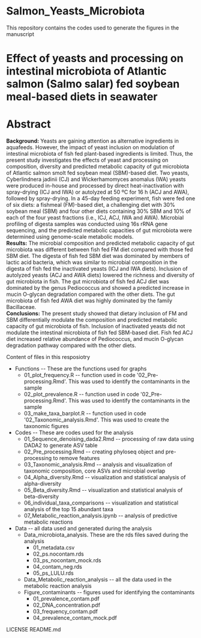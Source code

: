 # Salmon_Yeasts_Microbiota
This repository contains the codes used to generate the figures in the manuscript 
# Effect of yeasts and processing on intestinal microbiota of Atlantic salmon (Salmo salar) fed soybean meal-based diets in seawater 

# Abstract
**Background:** Yeasts are gaining attention as alternative ingredients in aquafeeds. However, the impact of yeast inclusion on modulation of intestinal microbiota of fish fed plant-based ingredients is limited. Thus, the present study investigates the effects of yeast and processing on composition, diversity and predicted metabolic capacity of gut microbiota of Atlantic salmon smolt fed soybean meal (SBM)-based diet. Two yeasts, Cyberlindnera jadinii (CJ) and Wickerhamomyces anomalus (WA) yeasts were produced in-house and processed by direct heat-inactivation with spray-drying (ICJ and IWA) or autolyzed at 50 ºC for 16 h (ACJ and AWA), followed by spray-drying. In a 45-day feeding experiment, fish were fed one of six diets: a fishmeal (FM)-based diet, a challenging diet with 30% soybean meal (SBM) and four other diets containing 30% SBM and 10% of each of the four yeast fractions (i.e., ICJ, ACJ, IWA and AWA). Microbial profiling of digesta samples was conducted using 16s rRNA gene sequencing, and the predicted metabolic capacities of gut microbiota were determined using genome-scale metabolic models.      
**Results:** The microbial composition and predicted metabolic capacity of gut microbiota was different between fish fed FM diet compared with those fed SBM diet. The digesta of fish fed SBM diet was dominated by members of lactic acid bacteria, which was similar to microbial composition in the digesta of fish fed the inactivated yeasts (ICJ and IWA diets). Inclusion of autolyzed yeasts (ACJ and AWA diets) lowered the richness and diversity of gut microbiota in fish. The gut microbiota of fish fed ACJ diet was dominated by the genus Pediococcus and showed a predicted increase in mucin O-glycan degradation compared with the other diets. The gut microbiota of fish fed AWA diet was highly dominated by the family Bacillaceae.    
**Conclusions:** The present study showed that dietary inclusion of FM and SBM differentially modulate the composition and predicted metabolic capacity of gut microbiota of fish. Inclusion of inactivated yeasts did not modulate the intestinal microbiota of fish fed SBM-based diet. Fish fed ACJ diet increased relative abundance of Pediococcus, and mucin O-glycan degradation pathway compared with the other diets. 

Content of files in this resposiotry

  -  Functions -- These are the functions used for graphs
     - 01_plot_frequency.R -- function used in code '02_Pre-processing.Rmd'. This was used to identify the contaminants in the sample
     - 02_plot_prevalence.R -- function used in code '02_Pre-processing.Rmd'. This was used to identify the contaminants in the sample
     - 03_make_taxa_barplot.R -- function used in code '02_Taxonomic_analysis.Rmd'. This was used to create the taxonomic figures
   -  Codes -- These are codes used for the analysis
      - 01_Sequence_denoising_dada2.Rmd -- processing of raw data using DADA2 to generate ASV table
      - 02_Pre_processing.Rmd -- creating phyloseq object and pre-processing to remove features
      - 03_Taxonomic_analysis.Rmd -- analysis and visualization of taxonomic composition, core ASVs and microbial overlap
      - 04_Alpha_diversity.Rmd -- visualization and statistical analysis of alpha-diversity
      - 05_Beta_diversity.Rmd -- visualization and statistical analysis of beta-diversity
      - 06_individual_taxa_comparisons -- visualization and statistical analysis of the top 15 abundant taxa
      - 07_Metabolic_reaction_analysis.ipynb -- analysis of predictive metabolic reactions
- Data -- all data used and generated during the analysis
  - Data_microbiota_analysis. These are the rds files saved during the analysis
     - 01_metadata.csv
     - 02_ps.nocontam.rds
     - 03_ps_nocontam_mock.rds
     - 04_contam_neg.rds
     - 05_ps_LULU.rds
  - Data_Metabolic_reaction_analysis -- all the data used in the metabolic reaction analysis
  - Figure_contaminants -- figures used for identifying the contaminants
    - 01_prevalence_contam.pdf
    - 02_DNA_concentration.pdf
    - 03_frequency_contam.pdf
    - 04_prevalence_contam_mock.pdf

LICENSE
README.md
